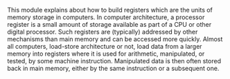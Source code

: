 This module explains about how to build registers which are the units of memory storage in computers. In computer architecture, a processor register is a small amount of storage available as part of a CPU or other digital processor. Such registers are (typically) addressed by other mechanisms than main memory and can be accessed more quickly. Almost all computers, load-store architecture or not, load data from a larger memory into registers where it is used for arithmetic, manipulated, or tested, by some machine instruction. Manipulated data is then often stored back in main memory, either by the same instruction or a subsequent one.
